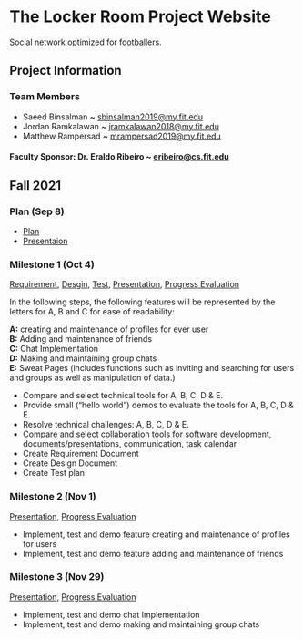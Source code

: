 # The Locker Room Project Website

 Social network optimized for footballers.
 
 
 
## Project Information

### Team Members

 * Saeed Binsalman <span style="color: black;">~ sbinsalman2019@my.fit.edu</span>
 * Jordan Ramkalawan <span style="color: black;">~ jramkalawan2018@my.fit.edu</span>
 * Matthew Rampersad <span style="color: black;">~ mrampersad2019@my.fit.edu</span>

#### Faculty Sponsor: Dr. Eraldo Ribeiro ~ eribeiro@cs.fit.edu
 
## Fall 2021
 
### Plan (Sep 8)
 * [Plan](TLR_Project_Plan.pdf)
 * [Presentaion](TLR_Presentation.pdf)
 
### Milestone 1 (Oct 4)
  
 [Requirement](https://docs.google.com/document/d/1M-3s_wKGhQPi892iIXLs3oth_vfPhDx_8JyXW_42r7I/edit?usp=sharing),
 [Desgin](https://docs.google.com/document/d/1nrFvtpqS2UvXKLJEeDR4j_BiyHfjYSleb2eQwrMP0vM/edit?usp=sharing),
 [Test](https://docs.google.com/document/d/1sqT2uyOKsixJro-RElCeq6vKCaXMBhWlQl8ShcAfpoY/edit?usp=sharing),
 [Presentation](https://docs.google.com/presentation/d/1Z_6ozrNiRF2vasxyx5YWeYDVz6-s_9gufHzVlTVO1BI/edit?usp=sharing),
 [Progress Evaluation](https://docs.google.com/document/d/13sbFmKuxvVre8YPUJqCrryzRvGdn8l0T3TacfidvL5w/edit?usp=sharing)

 In the following steps, the following features will be represented by the letters for A, B and C for ease of readability:

<span style="font-weight:bold;">A:</span> creating and maintenance of profiles for ever user \
<span style="font-weight:bold;">B:</span>  Adding and maintenance of friends \
<span style="font-weight:bold;">C:</span>  Chat Implementation \
<span style="font-weight:bold;">D:</span>  Making and maintaining group chats \
<span style="font-weight:bold;">E:</span>  Sweat Pages (includes functions such as inviting and searching for users and groups as well as manipulation of data.) 

 * Compare and select technical tools for A, B, C, D & E.
 * Provide small (“hello world”) demos to evaluate the tools for A, B, C, D & E.
 * Resolve technical challenges: A, B, C, D & E.
 * Compare and select collaboration tools for software development, documents/presentations, communication, task calendar
 * Create Requirement Document
 * Create Design Document
 * Create Test plan



### Milestone 2 (Nov 1)
  
 [Presentation](https://docs.google.com/presentation/d/1Hq7Yq24egJ2RCJKXXqDFv_jY0XWtVbGGR-OToHcyhbc/edit?usp=sharing),
 [Progress Evaluation](https://docs.google.com/document/d/1rC9Zl39mG-mOYBLGNxYxYI3qTwz07xBpho6hpaP8rj0/edit?usp=sharing)

 * Implement, test and demo feature creating and maintenance of profiles for users
 * Implement, test and demo feature adding and maintenance of friends


 
### Milestone 3 (Nov 29)
 
 [Presentation](https://docs.google.com/presentation/d/10p1t7pPOE9DteLNg7mWDzTRweske15__aPw09xtazy0/edit?usp=sharing),
 [Progress Evaluation](https://docs.google.com/document/d/1-F0u1DxbtqO3gv58j0SM6T7dOhh3xY2MAsi0QUFgkIw/edit?usp=sharing)

 * Implement, test and demo chat Implementation
 * Implement, test and demo making and maintaining group chats


